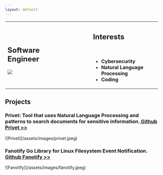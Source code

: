 ```yaml
---
layout: default
---
```


<table id="main-page">
<tr>
<td>
  <h2>Software Engineer</h2>
  <img src="/assets/images/profile_pic.png">
</td>
<td>
<p>&nbsp; &nbsp; &nbsp; &nbsp; &nbsp; &nbsp; &nbsp; &nbsp; &nbsp; &nbsp; &nbsp; &nbsp; &nbsp; &nbsp; &nbsp; &nbsp; &nbsp;</p>
</td>
<td>
  <h2>Interests</h2>
  <br/>
  <ul>
    <li><b>Cybersecurity</b></li>
    <li><b>Natural Language Processing</b></li>
    <li><b>Coding</b></li>
  </ul>
</td>
</tr>
</table>


<h2>Projects</h2>

<h3>Privet: Tool that uses Natural Language Processing and patterns to search documents for sensitive information.<a href="https://github.com/opcoder0/privet">  Github Privet >></a></h3>
![Privet](/assets/images/privet.jpeg)

<h3>Fanotify Go Library for Linux Filesystem Event Notification.<a href="https://github.com/opcoder0/fanotify">  Github Fanotify >></a></h3>
![Fanotify](/assets/images/fanotify.jpeg)
